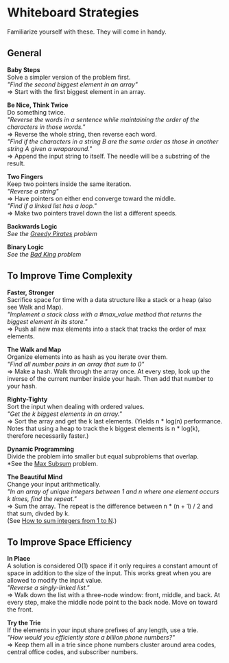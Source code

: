 # Whiteboard Strategies

Familiarize yourself with these. They will come in handy.

## General

**Baby Steps**    
Solve a simpler version of the problem first.    
*"Find the second biggest element in an array"*    
=> Start with the first biggest element in an array.    

**Be Nice, Think Twice**    
Do something twice.    
*"Reverse the words in a sentence while maintaining the order of the characters in those words."*    
=> Reverse the whole string, then reverse each word.    
*"Find if the characters in a string B are the same order as those in another string A given a wraparound."*    
=> Append the input string to itself. The needle will be a substring of the result.    

**Two Fingers**    
Keep two pointers inside the same iteration.    
*"Reverse a string"*    
=> Have pointers on either end converge toward the middle.    
*"Find if a linked list has a loop."*    
=> Make two pointers travel down the list a different speeds.    

**Backwards Logic**    
*See the [Greedy Pirates][greedy-pirates] problem*    

[greedy-pirates]: http://www.techinterview.org/post/526325766/pirates

**Binary Logic**    
*See the [Bad King][bad-king] problem*    

[bad-king]: http://www.techinterview.org/post/526313890/bad-king


## To Improve Time Complexity

**Faster, Stronger**    
Sacrifice space for time with a data structure like a stack or a heap (also see Walk and Map).    
*"Implement a stack class with a #max_value method that returns the biggest element in its store."*    
=> Push all new max elements into a stack that tracks the order of max elements.    

**The Walk and Map**    
Organize elements into as hash as you iterate over them.    
*"Find all number pairs in an array that sum to 0"*    
=> Make a hash. Walk through the array once. At every step, look up the inverse
of the current number inside your hash. Then add that number to your hash.    

**Righty-Tighty**    
Sort the input when dealing with ordered values.    
*"Get the k biggest elements in an array."*    
=> Sort the array and get the k last elements. (Yields n * log(n) performance.    
Notes that using a heap to track the k biggest elements is n * log(k), therefore necessarily
faster.)    

**Dynamic Programming**    
Divide the problem into smaller but equal subproblems that overlap.    
*See the [Max Subsum][max-subsum] problem.    

[max-subsum]: pairboarding/questions/08B.md

**The Beautiful Mind**    
Change your input arithmetically.    
*"In an array of unique integers between 1 and n where one element occurs
k times, find the repeat."*    
=> Sum the array. The repeat is the difference between n * (n + 1) / 2 and that
sum, divded by k.    
(See [How to sum integers from 1 to N][how-to-sum].)    

[how-to-sum]: http://www.wikihow.com/Sum-the-Integers-from-1-to-N


## To Improve Space Efficiency

**In Place**    
A solution is considered O(1) space if it only requires a constant amount of
space in addition to the size of the input. This works great when you are allowed
to modify the input value.    
*"Reverse a singly-linked list."*    
=> Walk down the list with a three-node window: front, middle, and back. At every
step, make the middle node point to the back node. Move on toward the front.    

**Try the Trie**    
If the elements in your input share prefixes of any length, use a trie.    
*"How would you efficiently store a billion phone numbers?"*    
=> Keep them all in a trie since phone numbers cluster around area codes,
central office codes, and subscriber numbers.    

